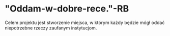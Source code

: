 # "Oddam-w-dobre-rece."-RB
Celem projektu jest stworzenie miejsca, w którym każdy będzie mógł oddać niepotrzebne rzeczy zaufanym instytucjom.
